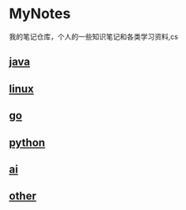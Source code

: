 # MyNotes

我的笔记仓库，个人的一些知识笔记和各类学习资料,cs

## [java](java/README.md)
## [linux](linux/README.md)
## [go](go/README.md)
## [python](python/README.md)
## [ai](ai/README.md)
## [other](other/README.md)
